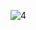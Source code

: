 ![4](https://github.com/HoangGuruu/tools-for-devops/assets/111829092/415f0c30-be1c-4fbf-a113-89c07765c99a)

